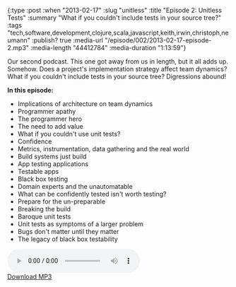 {:type :post
 :when "2013-02-17"
 :slug "unitless"
 :title "Episode 2: Unitless Tests"
 :summary "What if you couldn't include tests in your source tree?"
 :tags "tech,software,development,clojure,scala,javascript,keith,irwin,christoph,neumann"
 :publish? true
 :media-url "/episode/002/2013-02-17-episode-2.mp3"
 :media-length "44412784"
 :media-duration "1:13:59"}

Our second podcast. This one got away from us in length, but it all
adds up. Somehow. Does a project's implementation strategy affect team
dynamics? What if you couldn't include tests in your source tree?
Digressions abound!

**In this episode:**

  * Implications of architecture on team dynamics
  * Programmer apathy
  * The programmer hero
  * The need to add value
  * What if you couldn't use unit tests?
  * Confidence
  * Metrics, instrumentation, data gathering and the real world
  * Build systems just build
  * App testing applications
  * Testable apps
  * Black box testing
  * Domain experts and the unautomatable
  * What can be confidently tested isn't worth testing?
  * Prepare for the un-preparable
  * Breaking the build
  * Baroque unit tests
  * Unit tests as symptoms of a larger problem
  * Bugs don't matter until they matter
  * The legacy of black box testability

<div class="audio-wrapper">
  <audio controls>
    <source src="/episode/2013-02-17-episode-2.mp3" type="audio/mpeg"/>
  </audio>
  <div class="audio-download">
    <a href="/episode/2013-02-17-episode-2.mp3">Download MP3</a>
  </div>
</div>
